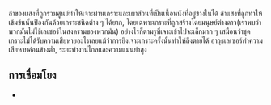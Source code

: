ลำของแสงที่ถูกรวมศูนย์ทำให้เจาะผ่านเกราะและเผาส่วนที่เป็นเนื้อหนังที่อยู่ข้างในได้
ลำแสงที่ถูกทำให้เข้มข้นนั้นป้องกันด้วยเกราะชนิดต่าง ๆ ได้ยาก,
โดยเฉพาะเกราะที่ถูกสร้างโดยมนุษย์ต่างดาว(เราพบว่าพวกมันไม่ใช้เลเซอร์ในสงครามของพวกมัน)
อย่างไรก็ตามรูที่เจาะเข้าไปจะเล็กมาก ๆ
เสมือนว่าชุดเกราะไม่ได้รับความเสียหายอะไรเลยแม้ว่าการยิงเจาะเกราะครั้งนั้นทำให้ถึงตายได้
อาวุธเลเซอร์ทำความเสียหายค่อนข้างต่ำ, ระยะทำงานไกลและความแม่นยำสูง

## การเชื่อมโยง

-